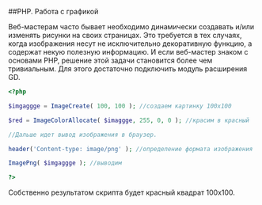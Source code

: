 ##PHP. Работа с графикой

Веб-мастерам часто бывает необходимо динамически создавать и/или изменять рисунки на своих страницах. Это требуется в тех случаях, когда изображения несут не исключительно декоративную функцию, а содержат некую полезную информацию. И если веб-мастер знаком с основами PHP, решение этой задачи становится более чем тривиальным. Для этого достаточно подключить модуль расширения GD.

```php
<?php

$imgaggge = ImageCreate( 100, 100 ); //создаем картинку 100x100

$red = ImageColorAllocate( $imaggge, 255, 0, 0 ); //красим в красный

//Дальше идет вывод изображения в браузер.

header('Content-type: image/png' ); //определение формата изображения

ImagePng( $imgaggge ); //выводим

?>
```
Собственно результатом скрипта будет красный квадрат 100x100.